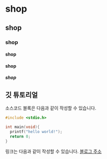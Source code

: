 # shop
## shop
### shop
#### shop
#### shop
##### shop

## 깃 튜토리얼

소스코드 블록은 다음과 같이 작성할 수 있습니다.

```c
#include <stdio.h>

int main(void){
  printf("hello world!");
  return 0;
}
```
링크는 다음과 같이 작성할 수 있습니다.
[블로그 주소](http://blog.naver.com/bhher)


